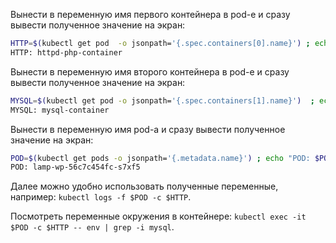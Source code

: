 Вынести в переменную имя первого контейнера в pod-е и сразу вывести полученное значение на экран:

```bash
HTTP=$(kubectl get pod  -o jsonpath='{.spec.containers[0].name}') ; echo "HTTP: $HTTP"
HTTP: httpd-php-container
```

Вынести в переменную имя второго контейнера в pod-е и сразу вывести полученное значение на экран:

```bash
MYSQL=$(kubectl get pod -o jsonpath='{.spec.containers[1].name}')  ; echo "MYSQL: $MYSQL"
MYSQL: mysql-container
```

Вынести в переменную имя pod-а и сразу вывести полученное значение на экран:

```bash
POD=$(kubectl get pods -o jsonpath='{.metadata.name}') ; echo "POD: $POD"
POD: lamp-wp-56c7c454fc-s7xf5
```

Далее можно удобно использовать полученные переменные, например: `kubectl logs -f $POD -c $HTTP`.

Посмотреть переменные окружения в контейнере: `kubectl exec -it $POD -c $HTTP -- env | grep -i mysql`.
